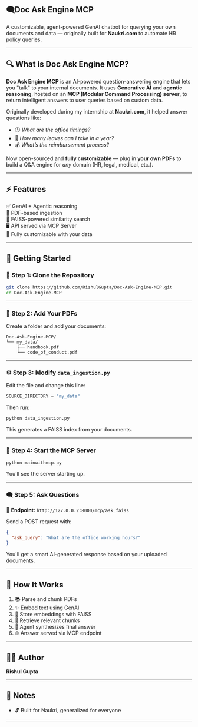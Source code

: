 ## 🗨️**Doc Ask Engine MCP**

A customizable, agent-powered GenAI chatbot for querying your own documents and data — originally built for **Naukri.com** to automate HR policy queries.

---

## 🔍 What is Doc Ask Engine MCP?

**Doc Ask Engine MCP** is an AI-powered question-answering engine that lets you "talk" to your internal documents. It uses **Generative AI** and **agentic reasoning**, hosted on an **MCP (Modular Command Processing) server**, to return intelligent answers to user queries based on custom data.

Originally developed during my internship at **Naukri.com**, it helped answer questions like:

- 🕒 *What are the office timings?*
- 📝 *How many leaves can I take in a year?*
- 💰 *What’s the reimbursement process?*

Now open-sourced and **fully customizable** — plug in **your own PDFs** to build a Q&A engine for *any* domain (HR, legal, medical, etc.).

---

## ⚡ Features

✅ GenAI + Agentic reasoning  
📄 PDF-based ingestion  
🧠 FAISS-powered similarity search  
🖥️ API served via MCP Server  
🔄 Fully customizable with your data  

---

## 🚀 Getting Started

### 🧾 Step 1: Clone the Repository

```bash
git clone https://github.com/RishulGupta/Doc-Ask-Engine-MCP.git
cd Doc-Ask-Engine-MCP
```

---

### 📁 Step 2: Add Your PDFs

Create a folder and add your documents:

```
Doc-Ask-Engine-MCP/
└── my_data/
    ├── handbook.pdf
    └── code_of_conduct.pdf
```

---

### ⚙️ Step 3: Modify `data_ingestion.py`

Edit the file and change this line:

```python
SOURCE_DIRECTORY = "my_data"
```

Then run:

```bash
python data_ingestion.py
```

This generates a FAISS index from your documents.

---

### 🧠 Step 4: Start the MCP Server

```bash
python mainwithmcp.py
```

You’ll see the server starting up.

---

### 🗨️ Step 5: Ask Questions

📡 **Endpoint:** `http://127.0.0.2:8000/mcp/ask_faiss`

Send a POST request with:

```json
{
  "ask_query": "What are the office working hours?"
}
```

You'll get a smart AI-generated response based on your uploaded documents.

---

## 🧩 How It Works

1. 📚 Parse and chunk PDFs  
2. ✨ Embed text using GenAI  
3. 🧭 Store embeddings with FAISS  
4. 🔎 Retrieve relevant chunks  
5. 🤖 Agent synthesizes final answer  
6. 🌐 Answer served via MCP endpoint

---

## 👨‍💻 Author

**Rishul Gupta**  

---

## 📌 Notes
- 🔓 Built for Naukri, generalized for everyone
---


